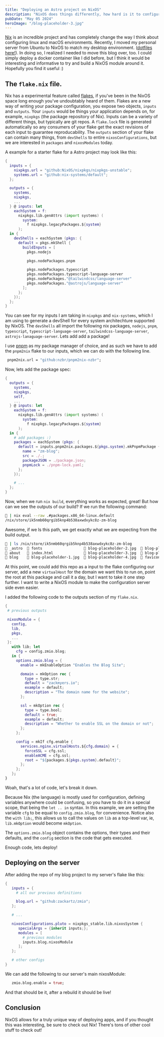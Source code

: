 ```yaml
---
title: "Deploying an Astro project on NixOS"
description: "NixOS does things differently, how hard is it to configure an Astro Project?"
pubDate: "May 05 2024"
heroImage: "/blog-placeholder-3.jpg"
---
```


[Nix](https://nixos.org) is an incredible project and has completely change the way I think about configuring linux and macOS environments. Recently, I moved my personal server from Ubuntu to NixOS to match my desktop environment. ([dotfiles here!](https://github.com/zackartz/nixos-dots)). In doing so, I realized I needed to move this blog over, too. I could simply deploy a docker container like I did before, but I think it would be interesting and informative to try and build a NixOS module around it. Hopefully you find it useful :)

## The `flake.nix` file.

Nix has a experimental feature called [flakes](https://nixos.wiki/wiki/Flakes), if you've been in the NixOS space long enough you've undoubtably heard of them. Flakes are a new way of writing your package configuration, you expose two objects, `inputs` and `outputs`. Your `inputs` would be things your application depends on, for example, `nixpkgs` (the package repository of Nix). Inputs can be a variety of different things, but typically are git repos. A `flake.lock` file is generated automatically so any consumers of your flake get the exact revisions of each input to guarantee reproducability. The `outputs` section of your flake can contain many things, from `devShells` to entire `nixosConfigurations`, but we are interested in `packages` and `nixosModules` today.

A example for a starter flake for a Astro project may look like this:

```nix
{
  inputs = {
    nixpkgs.url = "github:NixOS/nixpkgs/nixpkgs-unstable";
    systems.url = "github:nix-systems/default";
  };

  outputs = {
    systems,
    nixpkgs,
    ...
  } @ inputs: let
    eachSystem = f:
      nixpkgs.lib.genAttrs (import systems) (
        system:
          f nixpkgs.legacyPackages.${system}
      );
  in {
    devShells = eachSystem (pkgs: {
      default = pkgs.mkShell {
        buildInputs = [
          pkgs.nodejs

          pkgs.nodePackages.pnpm

          pkgs.nodePackages.typescript
          pkgs.nodePackages.typescript-language-server
          pkgs.nodePackages."@tailwindcss/language-server"
          pkgs.nodePackages."@astrojs/language-server"
        ];
      };
    });
  };
}
```

You can see for my inputs I am taking in `nixpkgs` and `nix-systems`, which I am using to generate a devShell for every system architechture supported by NixOS. The `devShells` all import the following nix packages, `nodejs`, `pnpm`, `typescript`, `typescript-language-server`, `tailwindcss-language-server`, `astrojs-lanaguage-server`. Lets add add a package!

I use [pnpm](https://pnpm.io) as my package manager of choice, and as such we have to add the `pnpm2nix` flake to our inputs, which we can do with the following line.

```nix
 pnpm2nix.url = "github:nzbr/pnpm2nix-nzbr";
```

Now, lets add the package spec:

```nix
{
  outputs = {
    systems,
    nixpkgs,
    self,
    ...
  } @ inputs: let
    eachSystem = f:
      nixpkgs.lib.genAttrs (import systems) (
        system:
          f nixpkgs.legacyPackages.${system}
      );
  in {
    # add packages :)
    packages = eachSystem (pkgs: {
      default = inputs.pnpm2nix.packages.${pkgs.system}.mkPnpmPackage {
        name = "zm-blog";
        src = ./.;
        packageJSON = ./package.json;
        pnpmLock = ./pnpm-lock.yaml;
      };
    });

    # ...
  };
}
```

Now, when we run `nix build`, everything works as expected, great! But how can we see the outputs of our build? If we run the following command:

```bash
󰘧 | nix eval --raw .#packages.x86_64-linux.default
/nix/store/ik5nmb60qrgib5knp4b538axwdxykc8z-zm-blog
```

Awesome, if we ls this path, we get exactly what we are expecting from the build output.

```bash
󰘧 | ls /nix/store/ik5nmb60qrgib5knp4b538axwdxykc8z-zm-blog                                                                     nix-shell-env
 _astro   fonts                    blog-placeholder-2.jpg   blog-placeholder-5.jpg      󰗀 rss.xml
 about    index.html               blog-placeholder-3.jpg   blog-placeholder-about.jpg  󰗀 sitemap-0.xml
 blog     blog-placeholder-1.jpg   blog-placeholder-4.jpg  󰕙 favicon.svg                 󰗀 sitemap-index.xml
```

At this point, we could add this repo as a input to the flake configuring our server, add a new `virtualHost` for the domain we want this to run on, point the root at this package and call it a day, but I want to take it one step further. I want to write a NixOS module to make the configuration server side even easier.

I added the following code to the outputs section of my `flake.nix`.

```nix
{
 # previous outputs

 nixosModule = {
   config,
   lib,
   pkgs,
   ...
 }:
   with lib; let
     cfg = config.zmio.blog;
   in {
     options.zmio.blog = {
       enable = mkEnableOption "Enables the Blog Site";

       domain = mkOption rec {
         type = type.str;
         default = "zackmyers.io";
         example = default;
         description = "The domain name for the website";
       };

       ssl = mkOption rec {
         type = type.bool;
         default = true;
         example = default;
         description = "Whether to enable SSL on the domain or not";
       };
     };

     config = mkIf cfg.enable {
       services.nginx.virtualHosts.${cfg.domain} = {
         forceSSL = cfg.ssl;
         enableACME = cfg.ssl;
         root = "${packages.${pkgs.system}.default}";
       };
     };
   };
}
```

Woah, that's a lot of code, let's break it down.

Because Nix (the language) is mostly used for configuration, defining variables anywhere could be confusing, so you have to do it in a special scope, that being the `let .. in` syntax. In this example, we are setting the variable `cfg` to be equal to `config.zmio.blog`, for convenience. Notice also the `with lib;`, this allows us to call the values on `lib` as a top-level var, ie, `lib.mkOption` would become `mkOption`.

The `options.zmio.blog` object contains the options, their types and their defaults, and the `config` section is the code that gets executed.

Enough code, lets deploy!

## Deploying on the server

After adding the repo of my blog project to my server's flake like this:

```nix
{
   inputs = {
     # all our previous definitions

     blog.url = "github:zackartz/zmio";
   };

   # ...

   nixosConfigurations.pluto = nixpkgs_stable.lib.nixosSystem {
      specialArgs = {inherit inputs;};
      modules = [
        # previous modules
        inputs.blog.nixosModule
      ];
   };

   # other configs
}
```

We can add the following to our server's main nixosModule:

```nix
   zmio.blog.enable = true;
```

And that should be it, after a rebuild it should be live!

## Conclusion

NixOS allows for a truly unique way of deploying apps, and if you thought this was interesting, be sure to check out Nix! There's tons of other cool stuff to check out!
